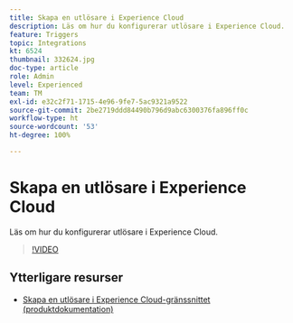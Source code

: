 ```yaml
---
title: Skapa en utlösare i Experience Cloud
description: Läs om hur du konfigurerar utlösare i Experience Cloud.
feature: Triggers
topic: Integrations
kt: 6524
thumbnail: 332624.jpg
doc-type: article
role: Admin
level: Experienced
team: TM
exl-id: e32c2f71-1715-4e96-9fe7-5ac9321a9522
source-git-commit: 2be2719ddd84490b796d9abc6300376fa896ff0c
workflow-type: ht
source-wordcount: '53'
ht-degree: 100%

---
```


# Skapa en utlösare i Experience Cloud

Läs om hur du konfigurerar utlösare i Experience Cloud.

>[!VIDEO](https://video.tv.adobe.com/v/332624?quality=12)

## Ytterligare resurser

* [Skapa en utlösare i Experience Cloud-gränssnittet (produktdokumentation)](https://experienceleague.adobe.com/docs/campaign-standard/using/integrating-with-adobe-cloud/working-with-campaign-and-triggers/configuring-triggers-in-experience-cloud.html?lang=sv#creating-a-trigger-in-the-experience-cloud-interface)
